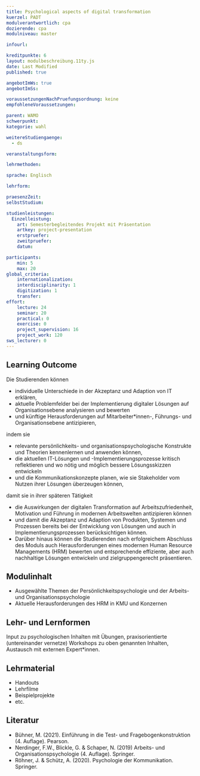 ```yaml
---
title: Psychological aspects of digital transformation
kuerzel: PADT
modulverantwortlich: cpa
dozierende: cpa
modulniveau: master

infourl: 

kreditpunkte: 6
layout: modulbeschreibung.11ty.js
date: Last Modified
published: true

angebotImWs: true
angebotImSs: 

voraussetzungenNachPruefungsordnung: keine
empfohleneVoraussetzungen:

parent: WAMO
schwerpunkt:
kategorie: wahl

weitereStudiengaenge: 
  - ds

veranstaltungsform: 

lehrmethoden:

sprache: Englisch

lehrform:

praesenzZeit: 
selbstStudium: 

studienleistungen:
  Einzelleistung:
    art: Semesterbegleitendes Projekt mit Präsentation
    artkey: project-presentation
    erstpruefer: 
    zweitpruefer: 
    datum:

participants: 
    min: 5
    max: 20
global_criteria:
    internationalization: 
    interdisciplinarity: 1
    digitization: 1
    transfer: 
effort:
    lecture: 24
    seminar: 20
    practical: 0
    exercise: 0
    project_supervision: 16
    project_work: 120
sws_lecturer: 0  
---
```




## Learning Outcome


Die Studierenden können 
* individuelle Unterschiede in der Akzeptanz und Adaption von IT erklären,
* aktuelle Problemfelder bei der Implementierung digitaler Lösungen auf Organisationsebene analysieren und bewerten
* und künftige Herausforderungen auf Mitarbeiter*innen-, Führungs- und Organisationsebene antizipieren,

indem sie 
* relevante persönlichkeits- und organisationspsychologische Konstrukte und Theorien kennenlernen und anwenden können,
* die aktuellen IT-Lösungen und -Implementierungsprozesse kritisch reflektieren und wo nötig und 
    möglich bessere Lösungsskizzen entwickeln
* und die Kommunikationskonzepte planen, wie sie Stakeholder vom Nutzen ihrer Lösungen überzeugen können,

damit sie in ihrer späteren Tätigkeit
* die Auswirkungen der digitalen Transformation auf Arbeitszufriedenheit, Motivation und Führung in 
    modernen Arbeitswelten antizipieren können 
* und damit die Akzeptanz und Adaption von Produkten, Systemen und Prozessen bereits bei der Entwicklung von 
    Lösungen und auch in Implementierungsprozessen berücksichtigen können. 
* Darüber hinaus können die Studierenden nach erfolgreichem Abschluss des Moduls auch 
    Herausforderungen eines modernen Human Resource Managements (HRM) bewerten und entsprechende effiziente, 
    aber auch nachhaltige Lösungen entwickeln und zielgruppengerecht präsentieren.


  
## Modulinhalt

* Ausgewählte Themen der Persönlichkeitspsychologie und der Arbeits- und Organisationspsychologie
* Aktuelle Herausforderungen des HRM in KMU und Konzernen



## Lehr- und Lernformen

Input zu psychologischen Inhalten mit Übungen, praxisorientierte (untereinander vernetze) Workshops zu oben 
genannten Inhalten, Austausch mit externen Expert*innen.


## Lehrmaterial

* Handouts
* Lehrfilme
* Beispielprojekte
* etc.



## Literatur

* Bühner, M. (2021). Einführung in die Test- und Fragebogenkonstruktion (4. Auflage). Pearson.
* Nerdinger, F.W., Blickle, G. & Schaper, N. (2019) Arbeits- und Organisationspsychologie (4. Auflage). Springer.
* Röhner, J. & Schütz, A. (2020). Psychologie der Kommunikation. Springer.
